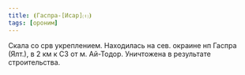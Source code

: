 ```yaml
---
title: ⦗Гаспра-[Исар]⒯⦘
tags: [ороним]
---
```


Скала со срв укреплением. Находилась на сев. окраине нп Гаспра (Ялт.), в 2 км к
СЗ от м. Ай-Тодор. Уничтожена в результате строительства.
